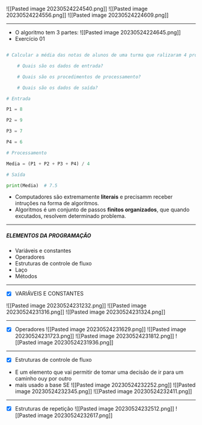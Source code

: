 ![[Pasted image 20230524224540.png]]
![[Pasted image 20230524224556.png]]
![[Pasted image 20230524224609.png]]

--------

- O algoritmo tem 3 partes:
![[Pasted image 20230524224645.png]]
- Exercício 01

````python

# Calcular a média das notas de alunos de uma turma que ralizaram 4 provas (P1, P2, P3, P4)

    # Quais são os dados de entrada?

    # Quais são os procedimentos de processamento?

    # Quais são os dados de saída?

# Entrada

P1 = 8

P2 = 9

P3 = 7

P4 = 6

# Processamento

Media = (P1 + P2 + P3 + P4) / 4

# Saída

print(Media)  # 7.5

````

- Computadores são extremamente **literais** e precisamm receber intruções na forma de algoritmos.
- Algoritmos é um conjunto de passos **finitos organizados**, que quando excutados, resolvem determinado problema.

--------

##### ELEMENTOS DA PROGRAMAÇÃO
- Variáveis e constantes 
- Operadores
- Estruturas de controle de fluxo
- Laço
- Métodos

---------------
-  [x] VARIÁVEIS E CONSTANTES

![[Pasted image 20230524231232.png]]
![[Pasted image 20230524231316.png]]
![[Pasted image 20230524231324.png]]


------------------
-  [x] Operadores
![[Pasted image 20230524231629.png]]
![[Pasted image 20230524231723.png]]
![[Pasted image 20230524231812.png]]
![[Pasted image 20230524231936.png]]

------------------
-  [x] Estruturas de controle de fluxo
- E um elemento que vai permitir de tomar uma decisão de ir para um caminho ouy por outro
- mais usado a base SE
![[Pasted image 20230524232252.png]]
![[Pasted image 20230524232345.png]]
![[Pasted image 20230524232411.png]]

--------------
-  [x] Estruturas de repetição
![[Pasted image 20230524232512.png]]
![[Pasted image 20230524232617.png]]


